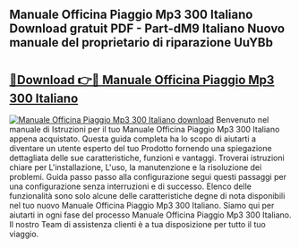 ## Manuale Officina Piaggio Mp3 300 Italiano Download gratuit PDF - Part-dM9 Italiano Nuovo manuale del proprietario di riparazione UuYBb

# <h2><a href="http://dfafl5.blite.top/?on=Manuale+Officina+Piaggio+Mp3+300+Italiano">🔗Download 👉🔴 Manuale Officina Piaggio Mp3 300 Italiano</a></h2>

[![Manuale Officina Piaggio Mp3 300 Italiano download](https://i.imgur.com/lujVjoI.png)](http://dfafl5.blite.top/?on=Manuale+Officina+Piaggio+Mp3+300+Italiano)
Benvenuto nel manuale di Istruzioni per il tuo Manuale Officina Piaggio Mp3 300 Italiano appena acquistato. Questa guida completa ha lo scopo di aiutarti a diventare un utente esperto del tuo Prodotto fornendo una spiegazione dettagliata delle sue caratteristiche, funzioni e vantaggi. Troverai istruzioni chiare per L'installazione, L'uso, la manutenzione e la risoluzione dei problemi. Guida passo passo alla configurazione segui questi passaggi per una configurazione senza interruzioni e di successo. Elenco delle funzionalità sono solo alcune delle caratteristiche degne di nota disponibili nel tuo nuovo Manuale Officina Piaggio Mp3 300 Italiano. Siamo qui per aiutarti in ogni fase del processo Manuale Officina Piaggio Mp3 300 Italiano. Il nostro Team di assistenza clienti è a tua disposizione per tutto il tuo viaggio.
